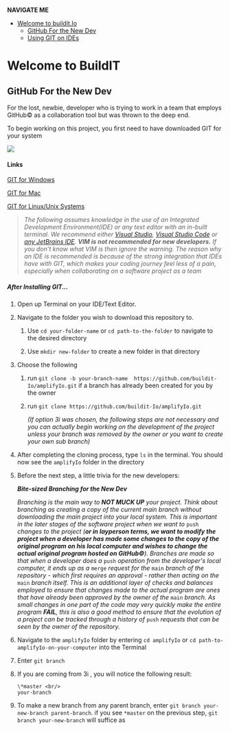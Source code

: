 **NAVIGATE ME**

* [Welcome to buildit.Io](#welcome-to-buildit)
	* [GitHub For the New Dev](#github-for-the-new-Dev)
	* [Using GIT on IDEs](#using-git-for-ides)


# Welcome to BuildIT

## GitHub For the New Dev

For the lost, newbie, developer who is trying to work in a team that employs GitHub:copyright: as a collaboration tool but was thrown to the deep end.

To begin working on this project, you first need to have downloaded GIT for your system 


![](https://git-scm.com/images/logo@2x.png)

#### Links 

[GIT for Windows](https://git-scm.com/download/win)

[GIT for Mac](https://git-scm.com/download/mac)

[GIT for Linux/Unix Systems](https://git-scm.com/download/linux)

>*The following assumes knowledge in the use of an Integrated Development Environment(IDE) or any text editor with an in-built terminal. We recommend either [Visual Studio](https://visualstudio.microsoft.com/), [Visual Studio Code](https://code.visualstudio.com/) or [any JetBrains IDE](https://www.jetbrains.com/products/#type=ide). **VIM is not recommended for new developers.** If you don't know what VIM is then ignore the warning. The reason why an IDE is recommended is because of the strong integration that IDEs have with GIT, which makes your coding journey feel less of a pain, especially when collaborating on a software project as a team*


##### After Installing GIT...

1. Open up Terminal on your IDE/Text Editor.

2. Navigate to the folder you wish to download this repository to.
	1. Use `cd your-folder-name` or `cd path-to-the-folder` to navigate to the desired directory
	
	2. Use `mkdir new-folder` to create a new folder in that directory
3. Choose the following
    1. run `git clone -b your-branch-name  https://github.com/buildit-Io/amplifyIo.git` if a branch has already been created for you by the owner 
    2. run `git clone https://github.com/buildit-Io/amplifyIo.git`
    
    	*(If option 3i was chosen, the following steps are not necessary and you can actually begin working on the development of the project unless your branch was removed by the owner or you want to create your own sub branch)*

4. After completing the cloning process, type `ls` in the terminal. You should now see the `amplifyIo` folder in the directory

5. Before the next step, a little trivia for the new developers:

	__*Bite-sized Branching for the New Dev*__

	*Branching is the main way to **NOT MUCK UP** your project. Think about branching as creating a 
copy of the current main branch without downloading the main project into your local system. This is important in the later stages of the software project when we want to* `push` *changes to the project (**or in layperson terms, we want to modify the project when a developer has made some changes to the copy of the original program on his local computer and wishes to change the actual original program hosted on GitHub:copyright:**). Branches are made so that when a developer does a* `push` *operation from the developer's local computer, it ends up as a* `merge` *request for the* `main` *branch of the repository - which first requires an approval - rather then acting on the* `main` *branch itself. This is an additional layer of checks and balances employed to ensure that changes made to the actual program are ones that have already been approved by the owner of the* `main` *branch. As small changes in one part of the code may very quickly make the entire program **FAIL**, this is also a good method to ensure that the evolution of a project can be tracked through a history of* `push` *requests that can be seen by the owner of the repository.*

6. Navigate to the `amplifyIo` folder by entering `cd amplifyIo` or `cd path-to-amplifyIo-on-your-computer` into the Terminal
7. Enter `git branch`
8. If you are coming from 3i , you will notice the following result:
	
	``` 
	\*master <br/>
	your-branch
	```
	
9. To make a new branch from any parent branch, enter `git branch your-new-branch parent-branch`. if you see `*master` on the previous step, `git branch your-new-branch` will suffice as 
